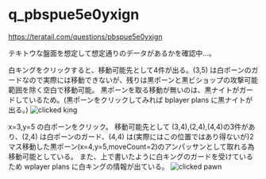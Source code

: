 # q_pbspue5e0yxign
https://teratail.com/questions/pbspue5e0yxign

テキトウな盤面を想定して想定通りのデータがあるかを確認中…。

白キングをクリックすると、移動可能先として4件が出る。(3,5) は白ポーンのガードなので実際には移動できないが、残りは黒ポーンと黒ビショップの攻撃可能範囲を除く空白で移動可能。
黒ポーンを取る移動が無いのは、黒ナイトがガードしているため。(黒ポーンをクリックしてみれば bplayer plans に黒ナイトが出る。)
![clicked king](https://github.com/Jimbe-github/q_pbspue5e0yxign/assets/62501697/fc4d3455-3492-4c36-8efa-09ee2b2f0e89)

x=3,y=5 の白ポーンをクリック。
移動可能先として (3,4),(2,4),(4,4)の3件があり、(2,4) は白ポーンのガード、(4,4) は(実際にはこの位置ではあり得ないが)2マス移動した黒ポーン(x=4,y=5,moveCount=2)のアンパッサンとして取れる為移動可能としている。
また、上で書いたように白キングのガードを受けているため wplayer plans に白キングの情報が出ている。
![clicked pawn](https://github.com/Jimbe-github/q_pbspue5e0yxign/assets/62501697/f5e13144-0c43-4692-8855-c8387b8b23ed)
